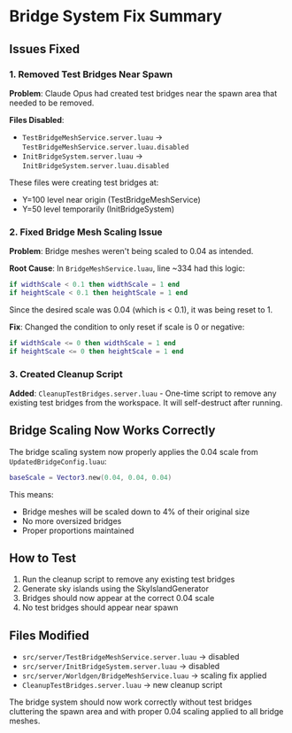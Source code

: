 # Bridge System Fix Summary

## Issues Fixed

### 1. Removed Test Bridges Near Spawn

**Problem**: Claude Opus had created test bridges near the spawn area that needed to be removed.

**Files Disabled**:
- `TestBridgeMeshService.server.luau` → `TestBridgeMeshService.server.luau.disabled`
- `InitBridgeSystem.server.luau` → `InitBridgeSystem.server.luau.disabled`

These files were creating test bridges at:
- Y=100 level near origin (TestBridgeMeshService)
- Y=50 level temporarily (InitBridgeSystem)

### 2. Fixed Bridge Mesh Scaling Issue

**Problem**: Bridge meshes weren't being scaled to 0.04 as intended.

**Root Cause**: In `BridgeMeshService.luau`, line ~334 had this logic:
```lua
if widthScale < 0.1 then widthScale = 1 end
if heightScale < 0.1 then heightScale = 1 end
```

Since the desired scale was 0.04 (which is < 0.1), it was being reset to 1.

**Fix**: Changed the condition to only reset if scale is 0 or negative:
```lua
if widthScale <= 0 then widthScale = 1 end
if heightScale <= 0 then heightScale = 1 end
```

### 3. Created Cleanup Script

**Added**: `CleanupTestBridges.server.luau` - One-time script to remove any existing test bridges from the workspace. It will self-destruct after running.

## Bridge Scaling Now Works Correctly

The bridge scaling system now properly applies the 0.04 scale from `UpdatedBridgeConfig.luau`:

```lua
baseScale = Vector3.new(0.04, 0.04, 0.04)
```

This means:
- Bridge meshes will be scaled down to 4% of their original size
- No more oversized bridges
- Proper proportions maintained

## How to Test

1. Run the cleanup script to remove any existing test bridges
2. Generate sky islands using the SkyIslandGenerator
3. Bridges should now appear at the correct 0.04 scale
4. No test bridges should appear near spawn

## Files Modified

- `src/server/TestBridgeMeshService.server.luau` → disabled
- `src/server/InitBridgeSystem.server.luau` → disabled  
- `src/server/Worldgen/BridgeMeshService.luau` → scaling fix applied
- `CleanupTestBridges.server.luau` → new cleanup script

The bridge system should now work correctly without test bridges cluttering the spawn area and with proper 0.04 scaling applied to all bridge meshes.
